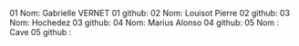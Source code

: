 01 Nom: Gabrielle VERNET
01 github:
02 Nom: Louisot Pierre
02 github:
03 Nom: Hochedez
03 github:
04 Nom: Marius Alonso
04 github:
05 Nom : Cave
05 github :
